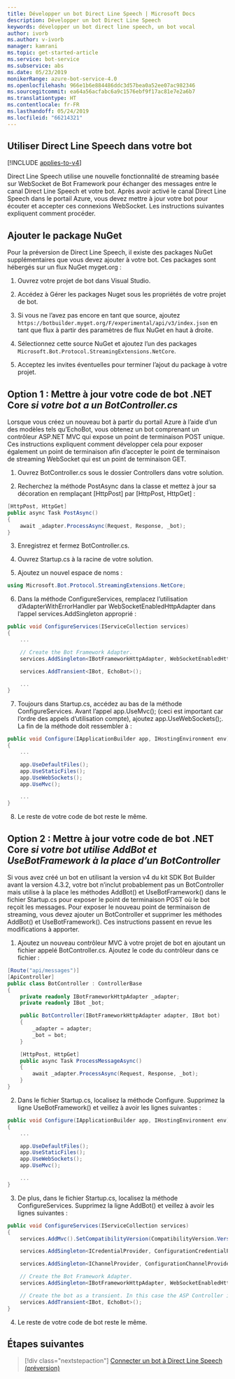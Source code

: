 ```yaml
---
title: Développer un bot Direct Line Speech | Microsoft Docs
description: Développer un bot Direct Line Speech
keywords: développer un bot direct line speech, un bot vocal
author: ivorb
ms.author: v-ivorb
manager: kamrani
ms.topic: get-started-article
ms.service: bot-service
ms.subservice: abs
ms.date: 05/23/2019
monikerRange: azure-bot-service-4.0
ms.openlocfilehash: 966e1b6e884486ddc3d57bea0a52ee07ac982346
ms.sourcegitcommit: ea64a56acfabc6a9c1576ebf9f17ac81e7e2a6b7
ms.translationtype: HT
ms.contentlocale: fr-FR
ms.lasthandoff: 05/24/2019
ms.locfileid: "66214321"
---
```

## <a name="use-direct-line-speech-in-your-bot"></a>Utiliser Direct Line Speech dans votre bot 

[!INCLUDE [applies-to-v4](includes/applies-to.md)]

Direct Line Speech utilise une nouvelle fonctionnalité de streaming basée sur WebSocket de Bot Framework pour échanger des messages entre le canal Direct Line Speech et votre bot. Après avoir activé le canal Direct Line Speech dans le portail Azure, vous devez mettre à jour votre bot pour écouter et accepter ces connexions WebSocket. Les instructions suivantes expliquent comment procéder.

## <a name="add-the-nuget-package"></a>Ajouter le package NuGet
Pour la préversion de Direct Line Speech, il existe des packages NuGet supplémentaires que vous devez ajouter à votre bot. Ces packages sont hébergés sur un flux NuGet myget.org :
1.  Ouvrez votre projet de bot dans Visual Studio.

2.  Accédez à Gérer les packages Nuget sous les propriétés de votre projet de bot.

3.  Si vous ne l’avez pas encore en tant que source, ajoutez `https://botbuilder.myget.org/F/experimental/api/v3/index.json` en tant que flux à partir des paramètres de flux NuGet en haut à droite.

4.  Sélectionnez cette source NuGet et ajoutez l’un des packages `Microsoft.Bot.Protocol.StreamingExtensions.NetCore`.

5.  Acceptez les invites éventuelles pour terminer l’ajout du package à votre projet.

## <a name="option-1-update-your-net-core-bot-code-if-your-bot-has-a-botcontrollercs"></a>Option 1 : Mettre à jour votre code de bot .NET Core _si votre bot a un BotController.cs_
Lorsque vous créez un nouveau bot à partir du portail Azure à l’aide d’un des modèles tels qu’EchoBot, vous obtenez un bot comprenant un contrôleur ASP.NET MVC qui expose un point de terminaison POST unique. Ces instructions expliquent comment développer cela pour exposer également un point de terminaison afin d’accepter le point de terminaison de streaming WebSocket qui est un point de terminaison GET.
1.  Ouvrez BotController.cs sous le dossier Controllers dans votre solution.

2.  Recherchez la méthode PostAsync dans la classe et mettez à jour sa décoration en remplaçant [HttpPost] par [HttpPost, HttpGet] :
```cs
[HttpPost, HttpGet]
public async Task PostAsync()
{ 
    await _adapter.ProcessAsync(Request, Response, _bot);
}
```

3.  Enregistrez et fermez BotController.cs.

4.  Ouvrez Startup.cs à la racine de votre solution.

5.  Ajoutez un nouvel espace de noms :

```cs
using Microsoft.Bot.Protocol.StreamingExtensions.NetCore;
```

6.  Dans la méthode ConfigureServices, remplacez l’utilisation d’AdapterWithErrorHandler par WebSocketEnabledHttpAdapter dans l’appel services.AddSingleton approprié :

```cs
public void ConfigureServices(IServiceCollection services)
{
    ...    

    // Create the Bot Framework Adapter.
    services.AddSingleton<IBotFrameworkHttpAdapter, WebSocketEnabledHttpAdapter>();

    services.AddTransient<IBot, EchoBot>();

    ...
}
```

7. Toujours dans Startup.cs, accédez au bas de la méthode ConfigureServices. Avant l’appel app.UseMvc(); (ceci est important car l’ordre des appels d’utilisation compte), ajoutez app.UseWebSockets();. La fin de la méthode doit ressembler à :

```cs
public void Configure(IApplicationBuilder app, IHostingEnvironment env)
{
    ...

    app.UseDefaultFiles();
    app.UseStaticFiles();
    app.UseWebSockets();
    app.UseMvc();

    ...
}
```

8.  Le reste de votre code de bot reste le même.

## <a name="option-2-update-your-net-core-bot-code-if-your-bot-uses-addbot-and-usebotframework-instead-of-a-botcontroller"></a>Option 2 : Mettre à jour votre code de bot .NET Core _si votre bot utilise AddBot et UseBotFramework à la place d’un BotController_

Si vous avez créé un bot en utilisant la version v4 du kit SDK Bot Builder avant la version 4.3.2, votre bot n’inclut probablement pas un BotController mais utilise à la place les méthodes AddBot() et UseBotFramework() dans le fichier Startup.cs pour exposer le point de terminaison POST où le bot reçoit les messages. Pour exposer le nouveau point de terminaison de streaming, vous devez ajouter un BotController et supprimer les méthodes AddBot() et UseBotFramework(). Ces instructions passent en revue les modifications à apporter.

1.  Ajoutez un nouveau contrôleur MVC à votre projet de bot en ajoutant un fichier appelé BotController.cs. Ajoutez le code du contrôleur dans ce fichier :

```cs
[Route("api/messages")]
[ApiController]
public class BotController : ControllerBase
{
    private readonly IBotFrameworkHttpAdapter _adapter;
    private readonly IBot _bot;

    public BotController(IBotFrameworkHttpAdapter adapter, IBot bot)
    {
        _adapter = adapter;
        _bot = bot;
    }

    [HttpPost, HttpGet]
    public async Task ProcessMessageAsync()
    {
        await _adapter.ProcessAsync(Request, Response, _bot);
    }
}
```
2.  Dans le fichier Startup.cs, localisez la méthode Configure. Supprimez la ligne UseBotFramework() et veillez à avoir les lignes suivantes :

```cs
public void Configure(IApplicationBuilder app, IHostingEnvironment env)
{
    ...

    app.UseDefaultFiles();
    app.UseStaticFiles();
    app.UseWebSockets();
    app.UseMvc();

    ...
}
```

3.  De plus, dans le fichier Startup.cs, localisez la méthode ConfigureServices. Supprimez la ligne AddBot() et veillez à avoir les lignes suivantes :

```cs
public void ConfigureServices(IServiceCollection services)
{
    services.AddMvc().SetCompatibilityVersion(CompatibilityVersion.Version_2_1);

    services.AddSingleton<ICredentialProvider, ConfigurationCredentialProvider>();

    services.AddSingleton<IChannelProvider, ConfigurationChannelProvider>();

    // Create the Bot Framework Adapter.
    services.AddSingleton<IBotFrameworkHttpAdapter, WebSocketEnabledHttpAdapter>();

    // Create the bot as a transient. In this case the ASP Controller is expecting an IBot.
    services.AddTransient<IBot, EchoBot>();
}
```
4.  Le reste de votre code de bot reste le même.

## <a name="next-steps"></a>Étapes suivantes
> [!div class="nextstepaction"]
> [Connecter un bot à Direct Line Speech (préversion)](./bot-service-channel-connect-directlinespeech.md)
